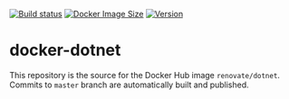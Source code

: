 [![Build status](https://github.com/renovatebot/docker-dotnet/workflows/build/badge.svg)](https://github.com/renovatebot/docker-dotnet/actions?query=workflow%3Abuild)
[![Docker Image Size](https://img.shields.io/docker/image-size/renovate/dotnet/latest)](https://hub.docker.com/r/renovate/dotnet)
[![Version](https://img.shields.io/docker/v/renovate/dotnet/latest)](https://hub.docker.com/r/renovate/dotnet)

# docker-dotnet

This repository is the source for the Docker Hub image `renovate/dotnet`. Commits to `master` branch are automatically built and published.
